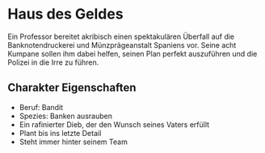 # Haus des Geldes

Ein Professor bereitet akribisch einen spektakulären Überfall auf die Banknotendruckerei und Münzprägeanstalt Spaniens vor. Seine acht Kumpane sollen ihm dabei helfen, seinen Plan perfekt auszuführen und die Polizei in die Irre zu führen.

## Charakter Eigenschaften

* Beruf: Bandit
* Spezies: Banken ausrauben
* Ein rafinierter Dieb, der den Wunsch seines Vaters erfüllt
* Plant bis ins letzte Detail
* Steht immer hinter seinem Team
